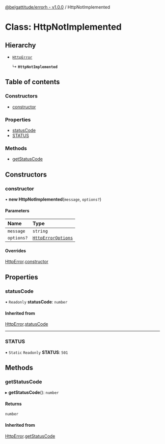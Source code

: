 [@belgattitude/errorh - v1.0.0](../README.md) / HttpNotImplemented

# Class: HttpNotImplemented

## Hierarchy

- [`HttpError`](HttpError.md)

  ↳ **`HttpNotImplemented`**

## Table of contents

### Constructors

- [constructor](HttpNotImplemented.md#constructor)

### Properties

- [statusCode](HttpNotImplemented.md#statuscode)
- [STATUS](HttpNotImplemented.md#status)

### Methods

- [getStatusCode](HttpNotImplemented.md#getstatuscode)

## Constructors

### constructor

• **new HttpNotImplemented**(`message`, `options?`)

#### Parameters

| Name       | Type                                                |
| :--------- | :-------------------------------------------------- |
| `message`  | `string`                                            |
| `options?` | [`HttpErrorOptions`](../README.md#httperroroptions) |

#### Overrides

[HttpError](HttpError.md).[constructor](HttpError.md#constructor)

## Properties

### statusCode

• `Readonly` **statusCode**: `number`

#### Inherited from

[HttpError](HttpError.md).[statusCode](HttpError.md#statuscode)

---

### STATUS

▪ `Static` `Readonly` **STATUS**: `501`

## Methods

### getStatusCode

▸ **getStatusCode**(): `number`

#### Returns

`number`

#### Inherited from

[HttpError](HttpError.md).[getStatusCode](HttpError.md#getstatuscode)

